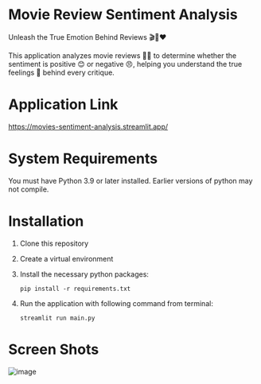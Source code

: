 # Movie Review Sentiment Analysis
Unleash the True Emotion Behind Reviews 🎬💬❤️

This application analyzes movie reviews 🎥📝 to determine whether the sentiment is positive 😊 or negative 😠, helping you understand the true feelings 💭 behind every critique.

# Application Link
https://movies-sentiment-analysis.streamlit.app/

# System Requirements
You must have Python 3.9 or later installed. Earlier versions of python may not compile.

# Installation
1.  Clone this repository
2. Create a virtual environment
3. Install the necessary python packages:

   `pip install -r requirements.txt`
5. Run the application with following command from terminal:

   `streamlit run main.py`

# Screen Shots
![image](https://github.com/mzeeshanaltaf/sentiment_analysis_rnn_imdb/assets/154883001/d1a9eced-7a4f-4309-b831-9b81440d3a5f)
